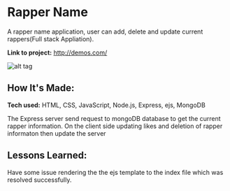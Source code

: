 # Rapper Name
A rapper name application, user can add, delete and update current rappers(Full stack Appliation).

**Link to project:** http://demos.com/

![alt tag]()

## How It's Made:

**Tech used:** HTML, CSS, JavaScript, Node.js, Express, ejs, MongoDB

The Express server send request to mongoDB database to get the current rapper information. On the client side updating likes and deletion of rapper informaton then update the server

## Lessons Learned:

Have some issue rendering the the ejs template to the index file which was resolved successfully.



